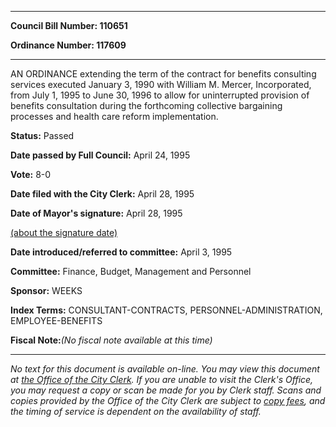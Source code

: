 

********

**Council Bill Number: 110651**
   
**Ordinance Number: 117609**
********

 AN ORDINANCE extending the term of the contract for benefits consulting services executed January 3, 1990 with William M. Mercer, Incorporated, from July 1, 1995 to June 30, 1996 to allow for uninterrupted provision of benefits consultation during the forthcoming collective bargaining processes and health care reform implementation.

**Status:** Passed
   
**Date passed by Full Council:** April 24, 1995
   
**Vote:** 8-0
   
**Date filed with the City Clerk:** April 28, 1995
   
**Date of Mayor's signature:** April 28, 1995
   
[(about the signature date)](/~public/approvaldate.htm)
   
   
   
**Date introduced/referred to committee:** April 3, 1995
   
**Committee:** Finance, Budget, Management and Personnel
   
**Sponsor:** WEEKS
   
   
**Index Terms:** CONSULTANT-CONTRACTS, PERSONNEL-ADMINISTRATION, EMPLOYEE-BENEFITS

**Fiscal Note:**_(No fiscal note available at this time)_
********

_No text for this document is available on-line. You may view this document at [the Office of the City Clerk](http://www.seattle.gov/leg/clerk/contactUs.htm). If you are unable to visit the Clerk's Office, you may request a copy or scan be made for you by Clerk staff. Scans and copies provided by the Office of the City Clerk are subject to [copy fees](http://clerk.seattle.gov/~public/clerkfees.htm), and the timing of service is dependent on the availability of staff._

